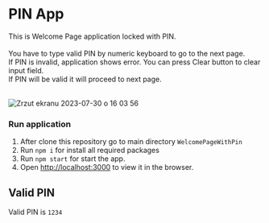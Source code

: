 # PIN App

This is Welcome Page application locked with PIN.<br /><br />
You have to type valid PIN by numeric keyboard to go to the next page.<br />
If PIN is invalid, application shows error. You can press Clear button to clear input field. <br />
If PIN will be valid it will proceed to next page.<br /><br />

![Zrzut ekranu 2023-07-30 o 16 03 56](https://github.com/bleir/WelcomePageWithPin/assets/19537815/577cece6-f056-4df6-9c0a-e80973186054)

### Run application

1. After clone this repository go to main directory `WelcomePageWithPin`
2. Run `npm i` for install all required packages
3. Run `npm start` for start the app.
4. Open [http://localhost:3000](http://localhost:3000) to view it in the browser.

## Valid PIN

Valid PIN is `1234`
